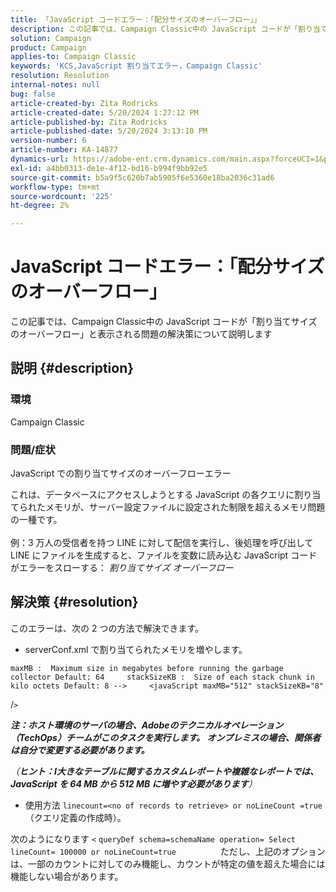 ```yaml
---
title: 「JavaScript コードエラー：「配分サイズのオーバーフロー」」
description: この記事では、Campaign Classic中の JavaScript コードが「割り当てサイズのオーバーフロー」と表示される問題の解決策について説明します
solution: Campaign
product: Campaign
applies-to: Campaign Classic
keywords: 'KCS,JavaScript 割り当てエラー，Campaign Classic'
resolution: Resolution
internal-notes: null
bug: false
article-created-by: Zita Rodricks
article-created-date: 5/20/2024 1:27:12 PM
article-published-by: Zita Rodricks
article-published-date: 5/20/2024 3:13:10 PM
version-number: 6
article-number: KA-14877
dynamics-url: https://adobe-ent.crm.dynamics.com/main.aspx?forceUCI=1&pagetype=entityrecord&etn=knowledgearticle&id=c63cf8a8-ac16-ef11-9f8a-6045bd026dc7
exl-id: a4bb0313-de1e-4f12-bd16-b994f9bb92e5
source-git-commit: b5a9f5c620b7ab5905f6e5360e18ba2036c31ad6
workflow-type: tm+mt
source-wordcount: '225'
ht-degree: 2%

---
```


# JavaScript コードエラー：「配分サイズのオーバーフロー」


この記事では、Campaign Classic中の JavaScript コードが「割り当てサイズのオーバーフロー」と表示される問題の解決策について説明します

## 説明 {#description}


### 環境

Campaign Classic

### 問題/症状

JavaScript での割り当てサイズのオーバーフローエラー

これは、データベースにアクセスしようとする JavaScript の各クエリに割り当てられたメモリが、サーバー設定ファイルに設定された制限を超えるメモリ問題の一種です。
<br><br>例：3 万人の受信者を持つ LINE に対して配信を実行し、後処理を呼び出して LINE にファイルを生成すると、ファイルを変数に読み込む JavaScript コードがエラーをスローする： *割り当てサイズ オーバーフロー*









## 解決策 {#resolution}

このエラーは、次の 2 つの方法で解決できます。<br>
- serverConf.xml で割り当てられたメモリを増やします。





```
maxMB :  Maximum size in megabytes before running the garbage collector Default: 64     stackSizeKB :  Size of each stack chunk in kilo octets Default: 8 -->     <javaScript maxMB="512" stackSizeKB="8"
```

/`>`


<b>*注：ホスト環境のサーバの場合、Adobeのテクニカルオペレーション（TechOps）チームがこのタスクを実行します。 オンプレミスの場合、関係者は自分で変更する必要があります。</b>*



*（<b>ヒント：I</b><b>大きなテーブルに関するカスタムレポートや複雑なレポートでは、JavaScript を 64 MB から 512 MB に増やす必要があります</b>）*



- 使用方法 `linecount=<no of records to retrieve> or noLineCount =true`（クエリ定義の作成時）。


次のようになります `<` `queryDef schema=schemaName operation= Select lineCount= 100000 or noLineCount=true`
                 ただし、上記のオプションは、一部のカウントに対してのみ機能し、カウントが特定の値を超えた場合には機能しない場合があります。
